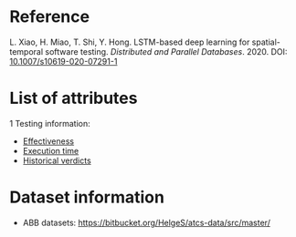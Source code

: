 # Reference

L. Xiao, H. Miao, T. Shi, Y. Hong. LSTM-based deep learning for spatial-temporal software testing. *Distributed and Parallel Databases*. 2020. DOI: [10.1007/s10619-020-07291-1](https://www.doi.org/10.1007/s10619-020-07291-1)

# List of attributes

1 Testing information:
* [Effectiveness](../../attributes/testing/test-case/report/effectiveness.md)
* [Execution time](../../attributes/testing/test-case/execution/execution-time.md)
* [Historical verdicts](../../attributes/testing/test-case/history/historical-verdicts.md)

# Dataset information

* ABB datasets: https://bitbucket.org/HelgeS/atcs-data/src/master/